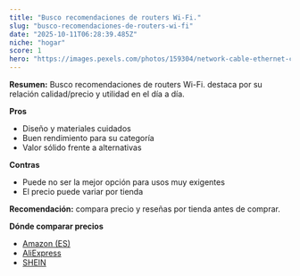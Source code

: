 ```yaml
---
title: "Busco recomendaciones de routers Wi-Fi."
slug: "busco-recomendaciones-de-routers-wi-fi"
date: "2025-10-11T06:28:39.485Z"
niche: "hogar"
score: 1
hero: "https://images.pexels.com/photos/159304/network-cable-ethernet-computer-159304.jpeg?auto=compress&cs=tinysrgb&fit=crop&h=627&w=1200&auto=compress&cs=tinysrgb&w=1200&h=675&fit=crop"
---
```


**Resumen:** Busco recomendaciones de routers Wi-Fi. destaca por su relación calidad/precio y utilidad en el día a día.

**Pros**
- Diseño y materiales cuidados
- Buen rendimiento para su categoría
- Valor sólido frente a alternativas

**Contras**
- Puede no ser la mejor opción para usos muy exigentes
- El precio puede variar por tienda

**Recomendación:** compara precio y reseñas por tienda antes de comprar.

**Dónde comparar precios**
- [Amazon (ES)](https://www.amazon.es/s?k=Busco%20recomendaciones%20de%20routers%20Wi-Fi.&tag=teknovashop25-21)
- [AliExpress](https://www.aliexpress.com/wholesale?SearchText=Busco%20recomendaciones%20de%20routers%20Wi-Fi.)
- [SHEIN](https://www.shein.com/pdsearch/Busco%20recomendaciones%20de%20routers%20Wi-Fi.)